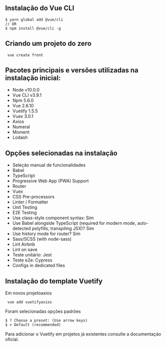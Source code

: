 
## Instalação do Vue CLI

```
$ yarn global add @vue/cli
// OR
$ npm install @vue/cli -g
```

## Criando um projeto do zero

```
 vue create front
```
## Pacotes principais e versões utilizadas na instalação inicial:
- Node v10.0.0
- Vue CLI v3.9.1
- Npm 5.6.0
- Vue 2.6.10
- Vuetify 1.5.5
- Vuex 3.0.1
- Axios
- Numeral
- Moment
- Lodash

## Opções selecionadas na instalação

 - Seleção manual de funcionalidades
 - Babel
 - TypeScript
 - Progressive Web App (PWA) Support
 - Router
 - Vuex
 - CSS Pre-processors
 - Linter / Formatter
 - Unit Testing
 - E2E Testing
 - Use class-style component syntax: Sim
 - Use Babel alongside TypeScript (required for modern mode, auto-detected polyfills, transpiling JSX)? Sim
 - Use history mode for router? Sim
 - Sass/SCSS (with node-sass)
 - Lint Airbnb
 - Lint on save
 - Teste unitário: Jest
 - Teste e2e: Cypress
 - Configs in dedicated files

## Instalação do template Vuetify

Em novos projetoaxios
```
 vue add vuetifyaxios
```

Foram selecionadas opções padrões
```
$ ? Choose a preset: (Use arrow keys)
$ > Default (recommended)
```
Para adicionar o Vuetify em projetos já existentes consulte a documentação oficial.

